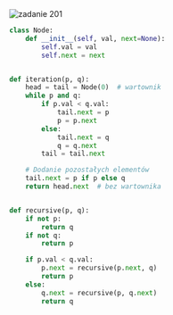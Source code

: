 <picture>
  <source srcset="../../srt/zbior_zadan/201.png" media="(prefers-color-scheme: light)">
  <source srcset="../../srt/zbior_zadan/black_201.png" media="(prefers-color-scheme: dark)">
  <img src="../../srt/zbior_zadan/black_201.png" alt="zadanie 201">
</picture>

```python
class Node:
    def __init__(self, val, next=None):
        self.val = val
        self.next = next


def iteration(p, q):
    head = tail = Node(0)  # wartownik
    while p and q:
        if p.val < q.val:
            tail.next = p
            p = p.next
        else:
            tail.next = q
            q = q.next
        tail = tail.next

    # Dodanie pozostałych elementów
    tail.next = p if p else q
    return head.next  # bez wartownika


def recursive(p, q):
    if not p:
        return q
    if not q:
        return p

    if p.val < q.val:
        p.next = recursive(p.next, q)
        return p
    else:
        q.next = recursive(p, q.next)
        return q
```
